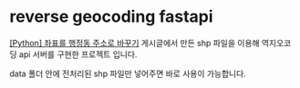 # reverse geocoding fastapi

[[Python] 좌표를 행정동 주소로 바꾸기](https://k1a2.github.io/posts/backend-geocoding/) 
게시글에서 만든 shp 파일을 이용해 역지오코딩 api 서버를 구현한 프로젝트 입니다.  
  
data 폴더 안에 전처리된 shp 파일만 넣어주면 바로 사용이 가능합니다.